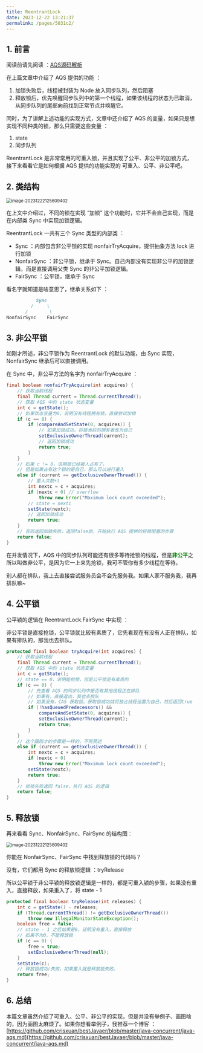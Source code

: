 ```yaml
---
title: ReentrantLock
date: 2023-12-22 13:21:37
permalink: /pages/5031c2/
---
```

## 1. 前言

阅读前请先阅读 ：[AQS源码解析](https://2382546457.github.io/pages/6c8c00/)

在上篇文章中介绍了 AQS 提供的功能 ：

1. 加锁失败后，线程被封装为 Node 放入同步队列，然后阻塞
2. 释放锁后，优先唤醒同步队列中的第一个线程，如果该线程的状态为已取消，从同步队列的尾部向前找到正常节点并唤醒它。

同时，为了讲解上述功能的实现方式，文章中还介绍了 AQS 的变量，如果只是想实现不同种类的锁，那么只需要这些变量 ：

1. state
2. 同步队列

ReentrantLock 是非常常用的可重入锁，并且实现了公平、非公平的加锁方式，接下来看看它是如何根据 AQS 提供的功能实现的 可重入、公平、非公平吧。

## 2. 类结构

<img src="https://typorehwf.oss-cn-chengdu.aliyuncs.com/image-20231222125609402.png" alt="image-20231222125609402" style="zoom:80%;" />

在上文中介绍过，不同的锁在实现 “加锁” 这个功能时，它并不会自己实现，而是在内部类 Sync 中实现加锁逻辑。

ReentrantLock 一共有三个 Sync 类型的内部类 ：

- Sync ：内部包含非公平锁的实现 nonfairTryAcquire，提供抽象方法 lock 进行加锁
- NonfairSync ：非公平锁，继承于 Sync。自己内部没有实现非公平的加锁逻辑，而是直接调用父类 Sync 的非公平加锁逻辑。
- FairSync ：公平锁，继承于 Sync

看名字就知道是啥意思了，继承关系如下 ：

```markdown
           Sync
         /     \
       /        \
NonfairSync    FairSync
```

## 3. 非公平锁

如刚才所述，非公平锁作为 ReentrantLock 的默认功能，由 Sync 实现，NonfairSync 继承后可以直接调用。

在 Sync 中，非公平方法的名字为 nonfairTryAcquire ：

```java
final boolean nonfairTryAcquire(int acquires) {
    // 获取当前线程
    final Thread current = Thread.currentThread();
    // 获取 AQS 中的 state 状态变量
    int c = getState();
    // 如果状态变量为0，说明没有线程拥有锁，直接尝试加锁
    if (c == 0) {
        if (compareAndSetState(0, acquires)) {
            // 如果加锁成功，将锁当前的拥有者改为自己
            setExclusiveOwnerThread(current);
            // 返回加锁成功
            return true;
        }
    }
    // 如果 c != 0，说明锁已经被人占有了。
    // 但是如果占有这个锁的是自己，那么可以进行重入
    else if (current == getExclusiveOwnerThread()) {
        // 重入次数+1
        int nextc = c + acquires;
        if (nextc < 0) // overflow
            throw new Error("Maximum lock count exceeded");
        // state = nextc
        setState(nextc);
        // 返回加锁成功
        return true;
    }
    // 否则返回加锁失败，返回false后，开始执行 AQS 提供的将锁阻塞的步骤
    return false;
}
```

在并发情况下，AQS 中的同步队列可能还有很多等待抢锁的线程，但是<font color=green>**非公平**</font>之所以叫做非公平，是因为它一上来先抢锁，我可不管你有多少线程在等待。

别人都在排队，我上去直接尝试服务员会不会先服务我。如果人家不服务我，我再排队嘛~

## 4. 公平锁

公平锁的逻辑在 ReentrantLock.FairSync 中实现 ：

非公平锁是直接抢锁，公平锁就比较有素质了，它先看现在有没有人正在排队，如果有排队的，那我也去排队。

```java
protected final boolean tryAcquire(int acquires) {
    // 获取当前线程
    final Thread current = Thread.currentThread();
    // 获取 AQS 中的 state 状态变量
    int c = getState();
    // state == 0，说明能抢锁，但是公平锁是有素质的
    if (c == 0) {
        // 先查看 AQS 的同步队列中是否有其他线程正在排队
        // 如果有，直接退出，我也去排队
        // 如果没有，CAS 获取锁，获取锁成功就将独占线程设置为自己，然后返回true
        if (!hasQueuedPredecessors() &&
            compareAndSetState(0, acquires)) {
            setExclusiveOwnerThread(current);
            return true;
        }
    }
    // 这个跟刚才的步骤是一样的，不再赘述
    else if (current == getExclusiveOwnerThread()) {
        int nextc = c + acquires;
        if (nextc < 0)
            throw new Error("Maximum lock count exceeded");
        setState(nextc);
        return true;
    }
    // 抢锁失败返回 false，执行 AQS 的逻辑
    return false;
}
```

## 5. 释放锁

再来看看 Sync、NonfairSync、FairSync 的结构图：

<img src="https://typorehwf.oss-cn-chengdu.aliyuncs.com/image-20231222125609402.png" alt="image-20231222125609402" style="zoom:80%;" />

你能在 NonfairSync、FairSync 中找到释放锁的代码吗？

没有，它们都用 Sync 的释放锁逻辑 ：tryRelease

所以公平锁于非公平锁的释放锁逻辑是一样的，都是可重入锁的步骤，如果没有重入，直接释放，如果重入了，将 state - 1

```java
protected final boolean tryRelease(int releases) {
    int c = getState() - releases;
    if (Thread.currentThread() != getExclusiveOwnerThread())
        throw new IllegalMonitorStateException();
    boolean free = false;
    // state - 1 之后如果是0，证明没有重入，直接释放
    // 如果不为0，不能释放锁
    if (c == 0) {
        free = true;
        setExclusiveOwnerThread(null);
    }
    setState(c);
    // 释放锁成功/失败。如果重入就是释放锁失败。
    return free;
}
```
## 6. 总结
本篇文章虽然介绍了可重入、公平、非公平的实现，但是并没有举例子、画图啥的，因为画图太麻烦了。如果你想看举例子，我推荐一个博客 ：[https://github.com/crisxuan/bestJavaer/blob/master/java-concurrent/java-aqs.md](https://github.com/crisxuan/bestJavaer/blob/master/java-concurrent/java-aqs.md)
